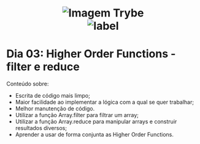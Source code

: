 <h1 align="center">
    <img alt="Imagem Trybe" src="https://media.licdn.com/dms/image/C4D16AQGBxtWPbZcNRg/profile-displaybackgroundimage-shrink_200_800/0/1644644094481?e=2147483647&v=beta&t=WXCuv3v7rjkMJKCqnhKdMt7gI9zzkOs9do7oirDm_M4"/><br>
    <img alt= "label" src="https://img.shields.io/badge/Developed%20by-Sara%20Maria-lightgrey">
</h1>

# Dia 03: Higher Order Functions - filter e reduce
Conteúdo sobre: 

- Escrita de código mais limpo;
- Maior facilidade ao implementar a lógica com a qual se quer trabalhar;
- Melhor manutenção de código.
- Utilizar a função Array.filter para filtrar um array;
- Utilizar a função Array.reduce para manipular arrays e construir resultados diversos;
- Aprender a usar de forma conjunta as Higher Order Functions.